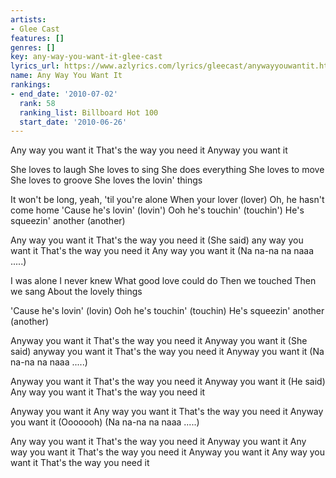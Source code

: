 ```yaml
---
artists:
- Glee Cast
features: []
genres: []
key: any-way-you-want-it-glee-cast
lyrics_url: https://www.azlyrics.com/lyrics/gleecast/anywayyouwantit.html
name: Any Way You Want It
rankings:
- end_date: '2010-07-02'
  rank: 58
  ranking_list: Billboard Hot 100
  start_date: '2010-06-26'
---
```


Any way you want it
That's the way you need it
Anyway you want it

She loves to laugh
She loves to sing
She does everything
She loves to move
She loves to groove
She loves the lovin' things

It won't be long, yeah, 'til you're alone
When your lover (lover)
Oh, he hasn't come home
'Cause he's lovin' (lovin')
Ooh he's touchin' (touchin')
He's squeezin' another (another)

Any way you want it
That's the way you need it
(She said) any way you want it
That's the way you need it
Any way you want it
(Na na-na na naaa .....)

I was alone
I never knew
What good love could do
Then we touched
Then we sang
About the lovely things

'Cause he's lovin' (lovin)
Ooh he's touchin' (touchin)
He's squeezin' another (another)

Anyway you want it
That's the way you need it
Anyway you want it
(She said) anyway you want it
That's the way you need it
Anyway you want it
(Na na-na na naaa .....)



Anyway you want it
That's the way you need it
Anyway you want it
(He said)
Any way you want it
That's the way you need it

Anyway you want it
Any way you want it
That's the way you need it
Anyway you want it
(Ooooooh)
(Na na-na na naaa .....)

Any way you want it
That's the way you need it
Anyway you want it
Any way you want it
That's the way you need it
Anyway you want it
Any way you want it
That's the way you need it



